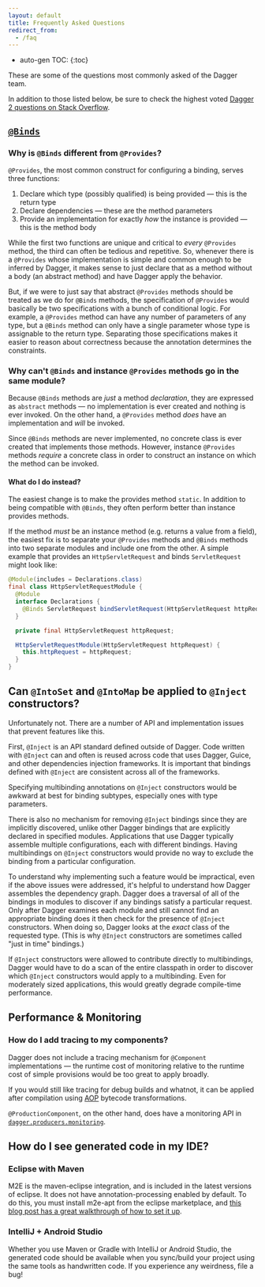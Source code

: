 ```yaml
---
layout: default
title: Frequently Asked Questions
redirect_from:
  - /faq
---
```


* auto-gen TOC:
{:toc}

These are some of the questions most commonly asked of the Dagger team.

In addition to those listed below, be sure to check the highest voted [Dagger 2
questions on Stack Overflow][dagger-2-stack-overflow].

## [`@Binds`]

### Why is `@Binds` different from `@Provides`?

`@Provides`, the most common construct for configuring a binding, serves three
functions:

1.  Declare which type (possibly qualified) is being provided — this is the
    return type
2.  Declare dependencies — these are the method parameters
3.  Provide an implementation for exactly _how_ the instance is provided —
     this is the method body

While the first two functions are unique and critical to _every_ `@Provides`
method, the third can often be tedious and repetitive. So, whenever there is a
`@Provides` whose implementation is simple and common enough to be inferred by
Dagger, it makes sense to just declare that as a method without a body (an
abstract method) and have Dagger apply the behavior.

But, if we were to just say that abstract `@Provides` methods should be treated
as we do for `@Binds` methods, the specification of `@Provides` would basically
be two specifications with a bunch of conditional logic.  For example, a
`@Provides` method can have any number of parameters of any type, but a `@Binds`
method can only have a single parameter whose type is assignable to the return
type.  Separating those specifications makes it easier to reason about
correctness because the annotation determines the constraints.


### Why can't `@Binds` and instance `@Provides` methods go in the same module?

Because `@Binds` methods are _just_ a method _declaration_, they are expressed
as `abstract` methods — no implementation is ever created and nothing is ever
invoked. On the other hand, a `@Provides` method _does_ have an implementation
and _will_ be invoked.

Since `@Binds` methods are never implemented, no concrete class is ever created
that implements those methods.  However, instance `@Provides` methods _require_
a concrete class in order to construct an instance on which the method can be
invoked.

#### What do I do instead?

The easiest change is to make the provides method `static`.  In addition to
being compatible with `@Binds`, they often perform better than instance provides
methods.

If the method _must_ be an instance method (e.g. returns a value from a field),
the easiest fix is to separate your `@Provides` methods and `@Binds` methods
into two separate modules and include one from the other.  A simple example that
provides an `HttpServletRequest` and binds `ServletRequest` might look like:

```java
@Module(includes = Declarations.class)
final class HttpServletRequestModule {
  @Module
  interface Declarations {
    @Binds ServletRequest bindServletRequest(HttpServletRequest httpRequest);
  }

  private final HttpServletRequest httpRequest;

  HttpServletRequestModule(HttpServletRequest httpRequest) {
    this.httpRequest = httpRequest;
  }
}
```

## Can `@IntoSet` and `@IntoMap` be applied to `@Inject` constructors?

Unfortunately not. There are a number of API and implementation issues that
prevent features like this.

First, `@Inject` is an API standard defined outside of Dagger. Code written with
`@Inject` can and often is reused across code that uses Dagger, Guice, and other
dependencies injection frameworks. It is important that bindings defined with
`@Inject` are consistent across all of the frameworks.

Specifying multibinding annotations on `@Inject` constructors would be awkward
at best for binding subtypes, especially ones with type parameters.

There is also no mechanism for removing `@Inject` bindings since they are
implicitly discovered, unlike other Dagger bindings that are explicitly declared
in specified modules. Applications that use Dagger typically assemble multiple
configurations, each with different bindings. Having multibindings on `@Inject`
constructors would provide no way to exclude the binding from a particular
configuration.

To understand why implementing such a feature would be impractical, even if the
above issues were addressed, it's helpful to understand how Dagger assembles the
dependency graph. Dagger does a traversal of all of the bindings in modules to
discover if any bindings satisfy a particular request. Only after Dagger
examines each module and still cannot find an appropriate binding does it then
check for the presence of `@Inject` constructors. When doing so, Dagger looks at
the _exact_ class of the requested type. (This is why `@Inject` constructors are
sometimes called "just in time" bindings.)

If `@Inject` constructors were allowed to contribute directly to multibindings,
Dagger would have to do a scan of the entire classpath in order to discover
which `@Inject` constructors would apply to a multibinding. Even for moderately
sized applications, this would greatly degrade compile-time performance.

## Performance & Monitoring

### How do I add tracing to my components?

Dagger does not include a tracing mechanism for `@Component` implementations —
the runtime cost of monitoring relative to the runtime cost of simple provisions
would be too great to apply broadly.

If you would still like tracing for debug builds and whatnot, it can be applied
after compilation using [AOP] bytecode transformations.

`@ProductionComponent`, on the other hand, does have a monitoring API in
[`dagger.producers.monitoring`].

## How do I see generated code in my IDE?

### Eclipse with Maven

M2E is the maven-eclipse integration, and is included in the latest
versions of eclipse.  It does not have annotation-processing enabled by
default. To do this, you must install m2e-apt from the eclipse marketplace,
and [this blog post has a great walkthrough of how to set it up][m2e-apt].

### IntelliJ + Android Studio

Whether you use Maven or Gradle with IntelliJ or Android Studio, the generated
code should be available when you sync/build your project using the same tools
as handwritten code. If you experience any weirdness, file a bug!

<!-- References -->

[`@Binds`]: https://dagger.dev/api/latest/dagger/Binds.html
[`@Provides`]: https://dagger.dev/api/latest/dagger/Provides.html
[`dagger.producers.monitoring`]: https://dagger.dev/api/latest/dagger/producers/monitoring/package-summary.html
[AOP]: https://en.wikipedia.org/wiki/Aspect-oriented_programming
[m2e-apt]: https://immutables.github.io/apt.html
[dagger-2-stack-overflow]: https://stackoverflow.com/questions/tagged/dagger-2?sort=votes&pageSize=15
